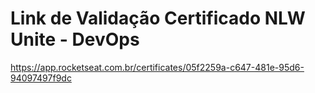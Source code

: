 # Link de Validação Certificado NLW Unite - DevOps
<https://app.rocketseat.com.br/certificates/05f2259a-c647-481e-95d6-94097497f9dc>
